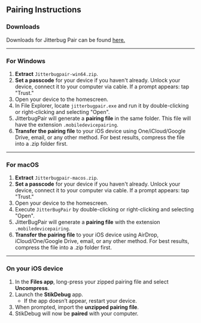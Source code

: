 ## Pairing Instructions

### Downloads
Downloads for Jitterbug Pair can be found [here.](https://github.com/osy/Jitterbug/releases/tag/v1.3.1)

---

### For Windows

1. **Extract** `Jitterbugpair-win64.zip`.
2. **Set a passcode** for your device if you haven't already. Unlock your device, connect it to your computer via cable. If a prompt appears: tap "Trust."
3. Open your device to the homescreen.
4. In File Explorer, locate `jitterbugpair.exe` and run it by double-clicking or right-clicking and selecting "Open".
5. JitterbugPair will generate a **pairing file** in the same folder. This file will have the extension `.mobiledevicepairing`.
6. **Transfer the pairing file** to your iOS device using One/iCloud/Google Drive, email, or any other method. For best results, compress the file into a .zip folder first.

---

### For macOS

1. **Extract** `Jitterbugpair-macos.zip`.
2. **Set a passcode** for your device if you haven't already. Unlock your device, connect it to your computer via cable. If a prompt appears: tap "Trust."
3. Open your device to the homescreen.
4. Execute `JitterBugPair` by double-clicking or right-clicking and selecting "Open".
5. JitterBugPair will generate a **pairing file** with the extension `.mobiledevicepairing`.
6. **Transfer the pairing file** to your iOS device using AirDrop, iCloud/One/Google Drive, email, or any other method. For best results, compress the file into a .zip folder first.

---

### On your iOS device

1. In the **Files app**, long-press your zipped pairing file and select **Uncompress**.
2. Launch the **StikDebug** app.
    - If the app doesn’t appear, restart your device.
3. When prompted, import the **unzipped pairing file**.
4. StikDebug will now be **paired** with your computer.
